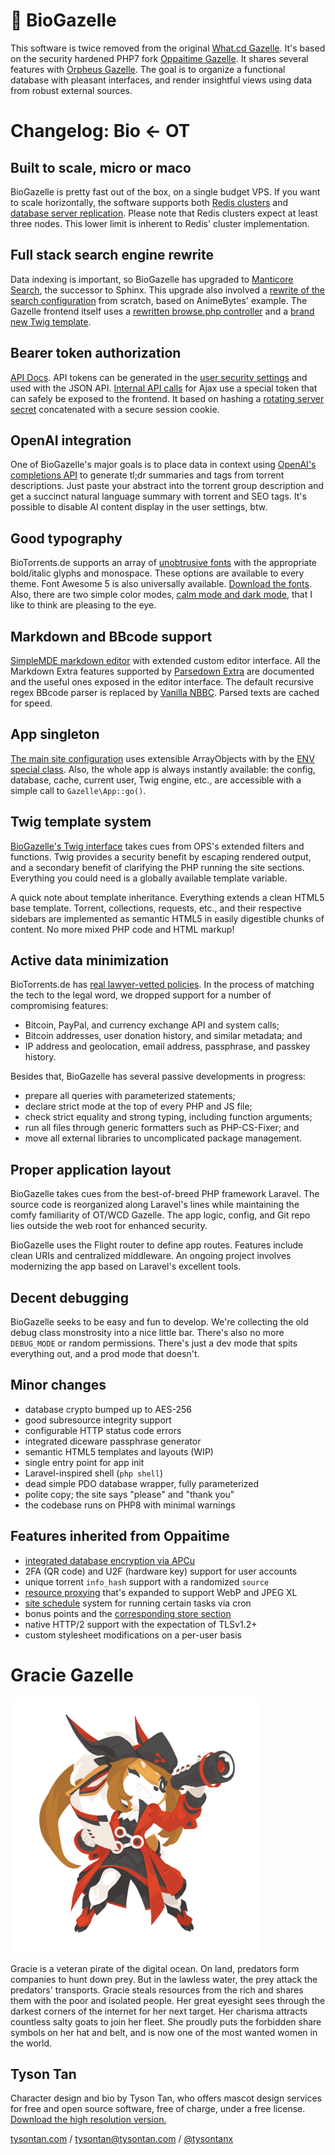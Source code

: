 # 🧪 BioGazelle

This software is twice removed from the original
[What.cd Gazelle](https://github.com/WhatCD/Gazelle).
It's based on the security hardened PHP7 fork
[Oppaitime Gazelle](https://github.com/biotorrents/oppaiMirror).
It shares several features with
[Orpheus Gazelle](https://github.com/OPSnet/Gazelle).
The goal is to organize a functional database with pleasant interfaces,
and render insightful views using data from robust external sources.

# Changelog: Bio ← OT

## Built to scale, micro or maco

BioGazelle is pretty fast out of the box, on a single budget VPS.
If you want to scale horizontally, the software supports both
[Redis clusters](app/Cache.php) and
[database server replication](app/Database.php).
Please note that Redis clusters expect at least three nodes.
This lower limit is inherent to Redis' cluster implementation.

## Full stack search engine rewrite

Data indexing is important, so BioGazelle has upgraded to
[Manticore Search](https://manticoresearch.com),
the successor to Sphinx.
This upgrade also involved a
[rewrite of the search configuration](utilities/config/manticore.conf)
from scratch, based on AnimeBytes' example.
The Gazelle frontend itself uses a
[rewritten browse.php controller](sections/torrents/browse.php) and a
[brand new Twig template](templates/torrents/search.twig).

## Bearer token authorization

[API Docs](https://docs.torrents.bio).
API tokens can be generated in the
[user security settings](sections/user/token.php)
and used with the JSON API.
[Internal API calls](app/API/Internal.php)
for Ajax use a special token that can safely be exposed to the frontend.
It based on hashing a
[rotating server secret](crontab/siteApiSecret.php)
concatenated with a secure session cookie.

## OpenAI integration

One of BioGazelle's major goals is to place data in context using
[OpenAI's completions API](https://beta.openai.com/docs/api-reference/completions)
to generate tl;dr summaries and tags from torrent descriptions.
Just paste your abstract into the torrent group description
and get a succinct natural language summary with torrent and SEO tags.
It's possible to disable AI content display in the user settings, btw.

## Good typography

BioTorrents.de supports an array of
[unobtrusive fonts](resources/scss/assets/fonts.scss)
with the appropriate bold/italic glyphs and monospace.
These options are available to every theme.
Font Awesome 5 is also universally available.
[Download the fonts](https://torrents.bio/fonts.tgz).
Also, there are two simple color modes,
[calm mode and dark mode](resources/scss/global/colors.scss),
that I like to think are pleasing to the eye.

## Markdown and BBcode support

[SimpleMDE markdown editor](https://simplemde.com)
with extended custom editor interface.
All the Markdown Extra features supported by
[Parsedown Extra](https://github.com/erusev/parsedown-extra)
are documented and the useful ones exposed in the editor interface.
The default recursive regex BBcode parser is replaced by
[Vanilla NBBC](https://github.com/vanilla/nbbc).
Parsed texts are cached for speed.

## App singleton

[The main site configuration](config/public.php)
uses extensible ArrayObjects with by the
[ENV special class](app/ENV.php).
Also, the whole app is always instantly available:
the config, database, cache, current user, Twig engine, etc.,
are accessible with a simple call to `Gazelle\App::go()`.

## Twig template system

[BioGazelle's Twig interface](app/Twig.php)
takes cues from OPS's extended filters and functions.
Twig provides a security benefit by escaping rendered output,
and a secondary benefit of clarifying the PHP running the site sections.
Everything you could need is a globally available template variable.

A quick note about template inheritance.
Everything extends a clean HTML5 base template.
Torrent, collections, requests, etc., and their respective sidebars
are implemented as semantic HTML5 in easily digestible chunks of content.
No more mixed PHP code and HTML markup!

## Active data minimization

BioTorrents.de has
[real lawyer-vetted policies](templates/siteText/legal).
In the process of matching the tech to the legal word,
we dropped support for a number of compromising features:

- Bitcoin, PayPal, and currency exchange API and system calls;
- Bitcoin addresses, user donation history, and similar metadata; and
- IP address and geolocation, email address, passphrase, and passkey history.

Besides that, BioGazelle has several passive developments in progress:

- prepare all queries with parameterized statements;
- declare strict mode at the top of every PHP and JS file;
- check strict equality and strong typing, including function arguments;
- run all files through generic formatters such as PHP-CS-Fixer; and
- move all external libraries to uncomplicated package management.

## Proper application layout

BioGazelle takes cues from the best-of-breed PHP framework Laravel.
The source code is reorganized along Laravel's lines while maintaining the comfy familiarity of OT/WCD Gazelle.
The app logic, config, and Git repo lies outside the web root for enhanced security.

BioGazelle uses the Flight router to define app routes.
Features include clean URIs and centralized middleware.
An ongoing project involves modernizing the app based on Laravel's excellent tools.

## Decent debugging

BioGazelle seeks to be easy and fun to develop.
We're collecting the old debug class monstrosity into a nice little bar.
There's also no more `DEBUG_MODE` or random permissions.
There's just a dev mode that spits everything out, and a prod mode that doesn't.

## Minor changes

- database crypto bumped up to AES-256
- good subresource integrity support
- configurable HTTP status code errors
- integrated diceware passphrase generator
- semantic HTML5 templates and layouts (WIP)
- single entry point for app init
- Laravel-inspired shell (`php shell`)
- dead simple PDO database wrapper, fully parameterized
- polite copy; the site says "please" and "thank you"
- the codebase runs on PHP8 with minimal warnings

## Features inherited from Oppaitime

- [integrated database encryption via APCu](app/Crypto.php)
- 2FA (QR code) and U2F (hardware key) support for user accounts
- unique torrent `info_hash` support with a randomized `source`
- [resource proxying](https://github.com/biotorrents/image-host) that's expanded to support WebP and JPEG XL
- [site schedule](sections/schedule) system for running certain tasks via cron
- bonus points and the [corresponding store section](sections/store)
- native HTTP/2 support with the expectation of TLSv1.2+
- custom stylesheet modifications on a per-user basis

# Gracie Gazelle

![Gracie Gazelle](public/images/mascot.png)

Gracie is a veteran pirate of the digital ocean.
On land, predators form companies to hunt down prey.
But in the lawless water, the prey attack the predators' transports.
Gracie steals resources from the rich and shares them with the poor and isolated people.
Her great eyesight sees through the darkest corners of the internet for her next target.
Her charisma attracts countless salty goats to join her fleet.
She proudly puts the forbidden share symbols on her hat and belt, and is now one of the most wanted women in the world.

## Tyson Tan

Character design and bio by Tyson Tan, who offers mascot design services for free and open source software, free of charge, under a free license.
[Download the high resolution version.](public/images/mascotFullVersion.png)

[tysontan.com](https://tysontan.com) / <tysontan@tysontan.com> / [@tysontanx](https://twitter.com/tysontanx)
